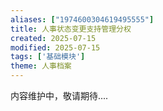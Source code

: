 ```yaml
---
aliases: ["1974600304619495555"]
title: 人事状态变更支持管理分权
created: 2025-07-15
modified: 2025-07-15
tags: ['基础模块']
theme: 人事档案
---
```


内容维护中，敬请期待....
